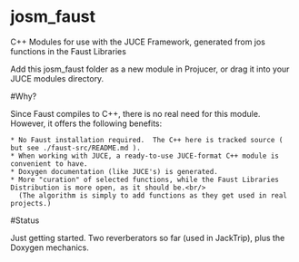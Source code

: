 # josm_faust
C++ Modules for use with the JUCE Framework, generated from jos functions in the Faust Libraries

Add this josm_faust folder as a new module in Projucer, or
drag it into your JUCE modules directory.

#Why?

Since Faust compiles to C++, there is no real need for this module.  However, it offers the following benefits:

    * No Faust installation required.  The C++ here is tracked source ( but see ./faust-src/README.md ).
    * When working with JUCE, a ready-to-use JUCE-format C++ module is convenient to have.
    * Doxygen documentation (like JUCE's) is generated.
    * More "curation" of selected functions, while the Faust Libraries Distribution is more open, as it should be.<br/>
      (The algorithm is simply to add functions as they get used in real projects.)

#Status

Just getting started. Two reverberators so far (used in JackTrip), plus the Doxygen mechanics.
